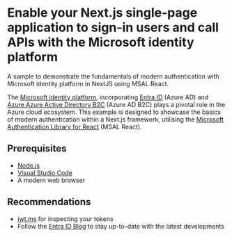# Enable your Next.js single-page application to sign-in users and call APIs with the Microsoft identity platform
A sample to demonstrate the fundamentals of modern authentication with Microsoft identity platform in NextJS using MSAL React.

The [Microsoft identity platform](https://docs.microsoft.com/azure/active-directory/develop/v2-overview), incorporating [Entra ID](https://learn.microsoft.com/en-au/entra/fundamentals/whatis) (Azure AD) and [Azure Azure Active Directory B2C](https://docs.microsoft.com/azure/active-directory-b2c/overview) (Azure AD B2C) plays a pivotal role in the Azure cloud ecosystem.
This example is designed to showcase the basics of modern authentication within a Next.js framework, utilising the [Microsoft Authentication Library for React](https://github.com/AzureAD/microsoft-authentication-library-for-js/tree/dev/lib/msal-react) (MSAL React).

## Prerequisites

- [Node.js](https://nodejs.org/en/download/)
- [Visual Studio Code](https://code.visualstudio.com/download)
- A modern web browser

## Recommendations

- [jwt.ms](https://jwt.ms) for inspecting your tokens
- Follow the [Entra ID Blog](https://techcommunity.microsoft.com/t5/microsoft-entra-blog/bg-p/Identity) to stay up-to-date with the latest developments

